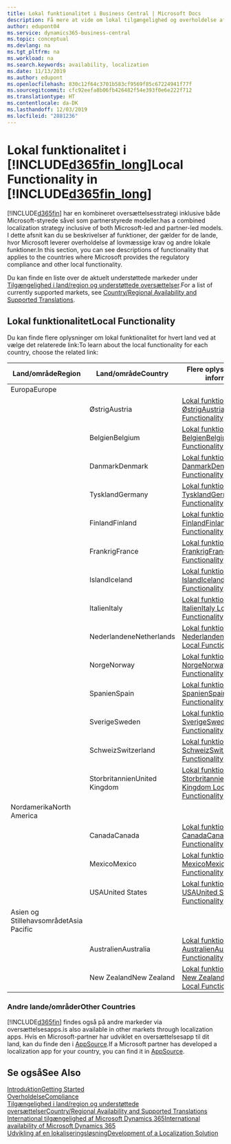 ```yaml
---
title: Lokal funktionalitet i Business Central | Microsoft Docs
description: Få mere at vide om lokal tilgængelighed og overholdelse af lovmæssige krav for Dynamics 365 Business Central.
author: edupont04
ms.service: dynamics365-business-central
ms.topic: conceptual
ms.devlang: na
ms.tgt_pltfrm: na
ms.workload: na
ms.search.keywords: availability, localization
ms.date: 11/13/2019
ms.author: edupont
ms.openlocfilehash: 830c12f64c3701b583cf9569f85c67224941f77f
ms.sourcegitcommit: cfc92eefa8b06fb426482f54e393f0e6e222f712
ms.translationtype: HT
ms.contentlocale: da-DK
ms.lasthandoff: 12/03/2019
ms.locfileid: "2881236"
---
```

# <a name="local-functionality-in-included365fin_longincludesd365fin_long_mdmd"></a><span data-ttu-id="3530a-103">Lokal funktionalitet i [!INCLUDE[d365fin_long](includes/d365fin_long_md.md)]</span><span class="sxs-lookup"><span data-stu-id="3530a-103">Local Functionality in [!INCLUDE[d365fin_long](includes/d365fin_long_md.md)]</span></span>
[!INCLUDE[d365fin](includes/d365fin_md.md)] <span data-ttu-id="3530a-104">har en kombineret oversættelsesstrategi inklusive både Microsoft-styrede såvel som partnerstyrede modeller.</span><span class="sxs-lookup"><span data-stu-id="3530a-104">has a combined localization strategy inclusive of both Microsoft-led and partner-led models.</span></span> <span data-ttu-id="3530a-105">I dette afsnit kan du se beskrivelser af funktioner, der gælder for de lande, hvor Microsoft leverer overholdelse af lovmæssige krav og andre lokale funktioner.</span><span class="sxs-lookup"><span data-stu-id="3530a-105">In this section, you can see descriptions of functionality that applies to the countries where Microsoft provides the regulatory compliance and other local functionality.</span></span>  

<span data-ttu-id="3530a-106">Du kan finde en liste over de aktuelt understøttede markeder under [Tilgængelighed i land/region og understøttede oversættelser](/dynamics365/business-central/dev-itpro/compliance/apptest-countries-and-translations?toc=/dynamics365/business-central/toc.json).</span><span class="sxs-lookup"><span data-stu-id="3530a-106">For a list of currently supported markets, see [Country/Regional Availability and Supported Translations](/dynamics365/business-central/dev-itpro/compliance/apptest-countries-and-translations?toc=/dynamics365/business-central/toc.json).</span></span>  

## <a name="local-functionality"></a><span data-ttu-id="3530a-107">Lokal funktionalitet</span><span class="sxs-lookup"><span data-stu-id="3530a-107">Local Functionality</span></span>
<span data-ttu-id="3530a-108">Du kan finde flere oplysninger om lokal funktionalitet for hvert land ved at vælge det relaterede link:</span><span class="sxs-lookup"><span data-stu-id="3530a-108">To learn about the local functionality for each country, choose the related link:</span></span>

| <span data-ttu-id="3530a-109">Land/område</span><span class="sxs-lookup"><span data-stu-id="3530a-109">Region</span></span> | <span data-ttu-id="3530a-110">Land/område</span><span class="sxs-lookup"><span data-stu-id="3530a-110">Country</span></span> | <span data-ttu-id="3530a-111">Flere oplysninger</span><span class="sxs-lookup"><span data-stu-id="3530a-111">More information</span></span> |
| --- | --- |--- |
| <span data-ttu-id="3530a-112">Europa</span><span class="sxs-lookup"><span data-stu-id="3530a-112">Europe</span></span> |  | |
|        | <span data-ttu-id="3530a-113">Østrig</span><span class="sxs-lookup"><span data-stu-id="3530a-113">Austria</span></span> | [<span data-ttu-id="3530a-114">Lokal funktionalitet for Østrig</span><span class="sxs-lookup"><span data-stu-id="3530a-114">Austria Local Functionality</span></span>](localfunctionality/austria/austria-local-functionality.md) |
|        | <span data-ttu-id="3530a-115">Belgien</span><span class="sxs-lookup"><span data-stu-id="3530a-115">Belgium</span></span> |  [<span data-ttu-id="3530a-116">Lokal funktionalitet for Belgien</span><span class="sxs-lookup"><span data-stu-id="3530a-116">Belgium Local Functionality</span></span>](localfunctionality/belgium/belgium-local-functionality.md) |
|        | <span data-ttu-id="3530a-117">Danmark</span><span class="sxs-lookup"><span data-stu-id="3530a-117">Denmark</span></span> | [<span data-ttu-id="3530a-118">Lokal funktionalitet for Danmark</span><span class="sxs-lookup"><span data-stu-id="3530a-118">Denmark Local Functionality</span></span>](localfunctionality/denmark/denmark-local-functionality.md) |
|        | <span data-ttu-id="3530a-119">Tyskland</span><span class="sxs-lookup"><span data-stu-id="3530a-119">Germany</span></span> | [<span data-ttu-id="3530a-120">Lokal funktionalitet for Tyskland</span><span class="sxs-lookup"><span data-stu-id="3530a-120">Germany Local Functionality</span></span>](localfunctionality/germany/germany-local-functionality.md) |
|        | <span data-ttu-id="3530a-121">Finland</span><span class="sxs-lookup"><span data-stu-id="3530a-121">Finland</span></span> | [<span data-ttu-id="3530a-122">Lokal funktionalitet for Finland</span><span class="sxs-lookup"><span data-stu-id="3530a-122">Finland Local Functionality</span></span>](localfunctionality/finland/finland-local-functionality.md) |
|        | <span data-ttu-id="3530a-123">Frankrig</span><span class="sxs-lookup"><span data-stu-id="3530a-123">France</span></span> | [<span data-ttu-id="3530a-124">Lokal funktionalitet for Frankrig</span><span class="sxs-lookup"><span data-stu-id="3530a-124">France Local Functionality</span></span>](localfunctionality/france/france-local-functionality.md) |
|        | <span data-ttu-id="3530a-125">Island</span><span class="sxs-lookup"><span data-stu-id="3530a-125">Iceland</span></span> | [<span data-ttu-id="3530a-126">Lokal funktionalitet for Island</span><span class="sxs-lookup"><span data-stu-id="3530a-126">Iceland Local Functionality</span></span>](localfunctionality/iceland/iceland-local-functionality.md) |
|        | <span data-ttu-id="3530a-127">Italien</span><span class="sxs-lookup"><span data-stu-id="3530a-127">Italy</span></span> | [<span data-ttu-id="3530a-128">Lokal funktionalitet for Italien</span><span class="sxs-lookup"><span data-stu-id="3530a-128">Italy Local Functionality</span></span>](localfunctionality/italy/italy-local-functionality.md) |
|        | <span data-ttu-id="3530a-129">Nederlandene</span><span class="sxs-lookup"><span data-stu-id="3530a-129">Netherlands</span></span> | [<span data-ttu-id="3530a-130">Lokal funktionalitet for Nederlandene</span><span class="sxs-lookup"><span data-stu-id="3530a-130">Netherlands Local Functionality</span></span>](localfunctionality/netherlands/netherlands-local-functionality.md) |
|        | <span data-ttu-id="3530a-131">Norge</span><span class="sxs-lookup"><span data-stu-id="3530a-131">Norway</span></span> | [<span data-ttu-id="3530a-132">Lokal funktionalitet for Norge</span><span class="sxs-lookup"><span data-stu-id="3530a-132">Norway Local Functionality</span></span>](localfunctionality/norway/norway-local-functionality.md) |
|        | <span data-ttu-id="3530a-133">Spanien</span><span class="sxs-lookup"><span data-stu-id="3530a-133">Spain</span></span> | [<span data-ttu-id="3530a-134">Lokal funktionalitet for Spanien</span><span class="sxs-lookup"><span data-stu-id="3530a-134">Spain Local Functionality</span></span>](localfunctionality/spain/spain-local-functionality.md) |
|        | <span data-ttu-id="3530a-135">Sverige</span><span class="sxs-lookup"><span data-stu-id="3530a-135">Sweden</span></span> | [<span data-ttu-id="3530a-136">Lokal funktionalitet for Sverige</span><span class="sxs-lookup"><span data-stu-id="3530a-136">Sweden Local Functionality</span></span>](localfunctionality/sweden/sweden-local-functionality.md) |
|        | <span data-ttu-id="3530a-137">Schweiz</span><span class="sxs-lookup"><span data-stu-id="3530a-137">Switzerland</span></span> | [<span data-ttu-id="3530a-138">Lokal funktionalitet for Schweiz</span><span class="sxs-lookup"><span data-stu-id="3530a-138">Switzerland Local Functionality</span></span>](localfunctionality/switzerland/switzerland-local-functionality.md) |
|        | <span data-ttu-id="3530a-139">Storbritannien</span><span class="sxs-lookup"><span data-stu-id="3530a-139">United Kingdom</span></span> | [<span data-ttu-id="3530a-140">Lokal funktionalitet for Storbritannien</span><span class="sxs-lookup"><span data-stu-id="3530a-140">United Kingdom Local Functionality</span></span>](localfunctionality/unitedkingdom/united-kingdom-local-functionality.md) |
| <span data-ttu-id="3530a-141">Nordamerika</span><span class="sxs-lookup"><span data-stu-id="3530a-141">North America</span></span> |       |  |
|        | <span data-ttu-id="3530a-142">Canada</span><span class="sxs-lookup"><span data-stu-id="3530a-142">Canada</span></span>|[<span data-ttu-id="3530a-143">Lokal funktionalitet for Canada</span><span class="sxs-lookup"><span data-stu-id="3530a-143">Canada Local Functionality</span></span>](localfunctionality/canada/canada-local-functionality.md) |
|        | <span data-ttu-id="3530a-144">Mexico</span><span class="sxs-lookup"><span data-stu-id="3530a-144">Mexico</span></span> | [<span data-ttu-id="3530a-145">Lokal funktionalitet for Mexico</span><span class="sxs-lookup"><span data-stu-id="3530a-145">Mexico Local Functionality</span></span>](localfunctionality/mexico/mexico-local-functionality.md) |
|        | <span data-ttu-id="3530a-146">USA</span><span class="sxs-lookup"><span data-stu-id="3530a-146">United States</span></span>|[<span data-ttu-id="3530a-147">Lokal funktionalitet for USA</span><span class="sxs-lookup"><span data-stu-id="3530a-147">United States Local Functionality</span></span>](localfunctionality/unitedstates/united-states-local-functionality.md) |
| <span data-ttu-id="3530a-148">Asien og Stillehavsområdet</span><span class="sxs-lookup"><span data-stu-id="3530a-148">Asia Pacific</span></span> |       |  |
|        | <span data-ttu-id="3530a-149">Australien</span><span class="sxs-lookup"><span data-stu-id="3530a-149">Australia</span></span> | [<span data-ttu-id="3530a-150">Lokal funktionalitet for Australien</span><span class="sxs-lookup"><span data-stu-id="3530a-150">Australia Local Functionality</span></span>](localfunctionality/australia/australia-local-functionality.md) |
|        | <span data-ttu-id="3530a-151">New Zealand</span><span class="sxs-lookup"><span data-stu-id="3530a-151">New Zealand</span></span> | [<span data-ttu-id="3530a-152">Lokal funktionalitet for New Zealand</span><span class="sxs-lookup"><span data-stu-id="3530a-152">New Zealand Local Functionality</span></span>](localfunctionality/newzealand/new-zealand-local-functionality.md) |

### <a name="other-countries"></a><span data-ttu-id="3530a-153">Andre lande/områder</span><span class="sxs-lookup"><span data-stu-id="3530a-153">Other Countries</span></span>
[!INCLUDE[d365fin](includes/d365fin_md.md)] <span data-ttu-id="3530a-154">findes også på andre markeder via oversættelsesapps.</span><span class="sxs-lookup"><span data-stu-id="3530a-154">is also available in other markets through localization apps.</span></span> <span data-ttu-id="3530a-155">Hvis en Microsoft-partner har udviklet en oversættelsesapp til dit land, kan du finde den i [AppSource](https://appsource.microsoft.com/product/dynamics-365-business-central/).</span><span class="sxs-lookup"><span data-stu-id="3530a-155">If a Microsoft partner has developed a localization app for your country, you can find it in [AppSource](https://appsource.microsoft.com/product/dynamics-365-business-central/).</span></span>

## <a name="see-also"></a><span data-ttu-id="3530a-156">Se også</span><span class="sxs-lookup"><span data-stu-id="3530a-156">See Also</span></span>
[<span data-ttu-id="3530a-157">Introduktion</span><span class="sxs-lookup"><span data-stu-id="3530a-157">Getting Started</span></span>](product-get-started.md)  
[<span data-ttu-id="3530a-158">Overholdelse</span><span class="sxs-lookup"><span data-stu-id="3530a-158">Compliance</span></span>](compliance/compliance-overview.md)  
[<span data-ttu-id="3530a-159">Tilgængelighed i land/region og understøttede oversættelser</span><span class="sxs-lookup"><span data-stu-id="3530a-159">Country/Regional Availability and Supported Translations</span></span>](/dynamics365/business-central/dev-itpro/compliance/apptest-countries-and-translations?toc=/dynamics365/business-central/toc.json)  
[<span data-ttu-id="3530a-160">International tilgængelighed af Microsoft Dynamics 365</span><span class="sxs-lookup"><span data-stu-id="3530a-160">International availability of Microsoft Dynamics 365</span></span>](/dynamics365/get-started/availability)  
[<span data-ttu-id="3530a-161">Udvikling af en lokaliseringsløsning</span><span class="sxs-lookup"><span data-stu-id="3530a-161">Development of a Localization Solution</span></span>](/dynamics365/business-central/dev-itpro/developer/readiness/readiness-develop-localization)  
